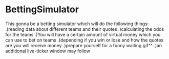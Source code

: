 # BettingSimulator
This gonna be a betting simulator which will do the following things:
.)reading data about different teams and their quotes
.)calculating the odds for the teams
.)You will have a certain amount of virtual money which you can use to bet on teams 
.)depending if you win or lose and how the quotes are you will receive money
.)prepare yourself for a funny waiting gif^^
.)an additional live-ticker window may follow
